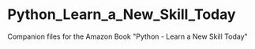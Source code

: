 # Python_Learn_a_New_Skill_Today

Companion files for the Amazon Book "Python - Learn a New Skill Today"
